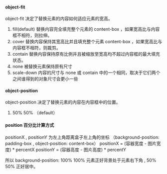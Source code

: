 #### object-fit
object-fit 决定了替换元素的内容如何适应元素的宽高。
1. fill(default) 替换内容完全填充整个元素的 content-box ，如果宽高比与内容框不相符，则拉伸。
2. cover 替换内容保持其宽高比并且填充整个元素 content-box ，如果宽高比与内容框不相符，则裁剪。
3. contain 替换内容保持原有比例并且被缩放至宽高均不超过内容框的最大填充状态。
4. none 被替换元素保持原有尺寸
5. scale-down 内容的尺寸与 none 或 contain 中的一个相同，取决于它们两个之间谁得到的对象尺寸会更小一些

#### object-position
object-position 决定了替换元素的内容在内容框中的位置。
1. 50% 50% （default）

#### position 百分比计算方式
positionX , positionY 为左上角距离盒子左上角的坐标 （background-position: padding-box , object-position: content-box）
positionX = (容器宽度 - 图片宽度) * percentX
positionY = (容器高度 - 图片高度) * percentY

所以 background-position: 100% 100% 元素正好背景处于元素右下角 , 50% 50% 正好居中。
